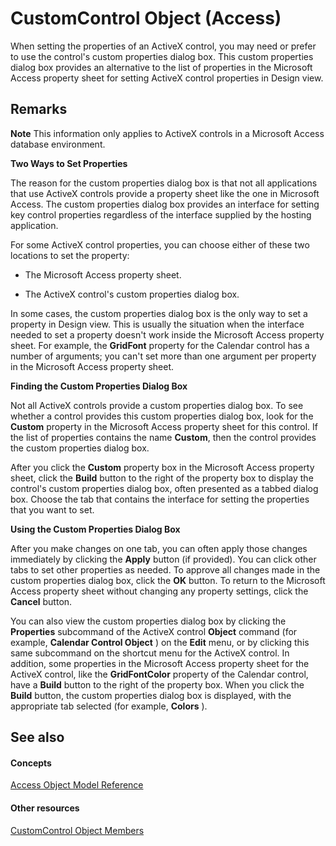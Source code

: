 
# CustomControl Object (Access)

When setting the properties of an ActiveX control, you may need or prefer to use the control's custom properties dialog box. This custom properties dialog box provides an alternative to the list of properties in the Microsoft Access property sheet for setting ActiveX control properties in Design view.


## Remarks


 **Note**  This information only applies to ActiveX controls in a Microsoft Access database environment.

 **Two Ways to Set Properties**

The reason for the custom properties dialog box is that not all applications that use ActiveX controls provide a property sheet like the one in Microsoft Access. The custom properties dialog box provides an interface for setting key control properties regardless of the interface supplied by the hosting application.

For some ActiveX control properties, you can choose either of these two locations to set the property:


- The Microsoft Access property sheet.
    
- The ActiveX control's custom properties dialog box.
    
In some cases, the custom properties dialog box is the only way to set a property in Design view. This is usually the situation when the interface needed to set a property doesn't work inside the Microsoft Access property sheet. For example, the  **GridFont** property for the Calendar control has a number of arguments; you can't set more than one argument per property in the Microsoft Access property sheet.

 **Finding the Custom Properties Dialog Box**

Not all ActiveX controls provide a custom properties dialog box. To see whether a control provides this custom properties dialog box, look for the  **Custom** property in the Microsoft Access property sheet for this control. If the list of properties contains the name **Custom**, then the control provides the custom properties dialog box.

After you click the  **Custom** property box in the Microsoft Access property sheet, click the **Build** button to the right of the property box to display the control's custom properties dialog box, often presented as a tabbed dialog box. Choose the tab that contains the interface for setting the properties that you want to set.

 **Using the Custom Properties Dialog Box**

After you make changes on one tab, you can often apply those changes immediately by clicking the  **Apply** button (if provided). You can click other tabs to set other properties as needed. To approve all changes made in the custom properties dialog box, click the **OK** button. To return to the Microsoft Access property sheet without changing any property settings, click the **Cancel** button.

You can also view the custom properties dialog box by clicking the  **Properties** subcommand of the ActiveX control **Object** command (for example, **Calendar Control Object** ) on the **Edit** menu, or by clicking this same subcommand on the shortcut menu for the ActiveX control. In addition, some properties in the Microsoft Access property sheet for the ActiveX control, like the **GridFontColor** property of the Calendar control, have a **Build** button to the right of the property box. When you click the **Build** button, the custom properties dialog box is displayed, with the appropriate tab selected (for example, **Colors** ).


## See also


#### Concepts


[Access Object Model Reference](2de134a4-6c5c-d2a3-8377-f4dd973ba650.md)
#### Other resources


[CustomControl Object Members](3093550b-7994-fb58-044c-90e8da535f9d.md)
